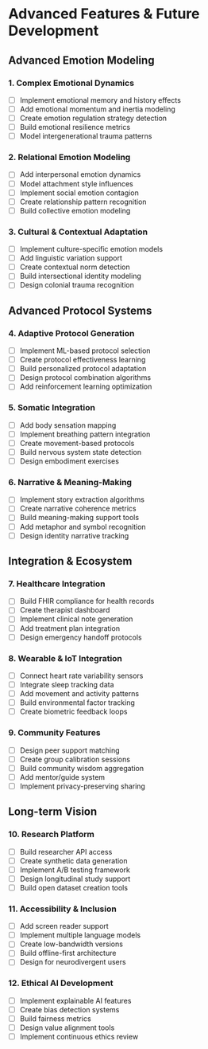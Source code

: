 # Advanced Features & Future Development

## Advanced Emotion Modeling

### 1. Complex Emotional Dynamics
- [ ] Implement emotional memory and history effects
- [ ] Add emotional momentum and inertia modeling
- [ ] Create emotion regulation strategy detection
- [ ] Build emotional resilience metrics
- [ ] Model intergenerational trauma patterns

### 2. Relational Emotion Modeling
- [ ] Add interpersonal emotion dynamics
- [ ] Model attachment style influences
- [ ] Implement social emotion contagion
- [ ] Create relationship pattern recognition
- [ ] Build collective emotion modeling

### 3. Cultural & Contextual Adaptation
- [ ] Implement culture-specific emotion models
- [ ] Add linguistic variation support
- [ ] Create contextual norm detection
- [ ] Build intersectional identity modeling
- [ ] Design colonial trauma recognition

## Advanced Protocol Systems

### 4. Adaptive Protocol Generation
- [ ] Implement ML-based protocol selection
- [ ] Create protocol effectiveness learning
- [ ] Build personalized protocol adaptation
- [ ] Design protocol combination algorithms
- [ ] Add reinforcement learning optimization

### 5. Somatic Integration
- [ ] Add body sensation mapping
- [ ] Implement breathing pattern integration
- [ ] Create movement-based protocols
- [ ] Build nervous system state detection
- [ ] Design embodiment exercises

### 6. Narrative & Meaning-Making
- [ ] Implement story extraction algorithms
- [ ] Create narrative coherence metrics
- [ ] Build meaning-making support tools
- [ ] Add metaphor and symbol recognition
- [ ] Design identity narrative tracking

## Integration & Ecosystem

### 7. Healthcare Integration
- [ ] Build FHIR compliance for health records
- [ ] Create therapist dashboard
- [ ] Implement clinical note generation
- [ ] Add treatment plan integration
- [ ] Design emergency handoff protocols

### 8. Wearable & IoT Integration
- [ ] Connect heart rate variability sensors
- [ ] Integrate sleep tracking data
- [ ] Add movement and activity patterns
- [ ] Build environmental factor tracking
- [ ] Create biometric feedback loops

### 9. Community Features
- [ ] Design peer support matching
- [ ] Create group calibration sessions
- [ ] Build community wisdom aggregation
- [ ] Add mentor/guide system
- [ ] Implement privacy-preserving sharing

## Long-term Vision

### 10. Research Platform
- [ ] Build researcher API access
- [ ] Create synthetic data generation
- [ ] Implement A/B testing framework
- [ ] Design longitudinal study support
- [ ] Build open dataset creation tools

### 11. Accessibility & Inclusion
- [ ] Add screen reader support
- [ ] Implement multiple language models
- [ ] Create low-bandwidth versions
- [ ] Build offline-first architecture
- [ ] Design for neurodivergent users

### 12. Ethical AI Development
- [ ] Implement explainable AI features
- [ ] Create bias detection systems
- [ ] Build fairness metrics
- [ ] Design value alignment tools
- [ ] Implement continuous ethics review